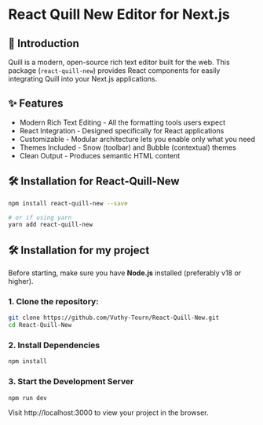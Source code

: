 # React Quill New Editor for Next.js

## 📝 Introduction

Quill is a modern, open-source rich text editor built for the web. This package (`react-quill-new`) provides React components for easily integrating Quill into your Next.js applications.

## ✨ Features

*  Modern Rich Text Editing \- All the formatting tools users expect   
* React Integration \- Designed specifically for React applications
* Customizable \- Modular architecture lets you enable only what you need    
* Themes Included \- Snow (toolbar) and Bubble (contextual) themes    
* Clean Output \- Produces semantic HTML content 

## 🛠️ Installation for React-Quill-New

```bash
npm install react-quill-new --save

# or if using yarn
yarn add react-quill-new
```   


## 🛠️ Installation for my project

Before starting, make sure you have **Node.js** installed (preferably v18 or higher).

### 1. Clone the repository:

```bash
git clone https://github.com/Vuthy-Tourn/React-Quill-New.git
cd React-Quill-New
```
### 2. Install Dependencies
```bash
npm install
```

### 3. Start the Development Server
```bash
npm run dev
```
Visit http://localhost:3000 to view your project in the browser.